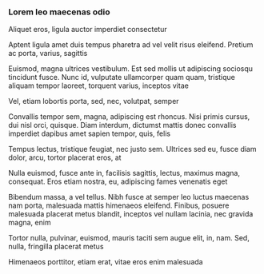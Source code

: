 ### Lorem leo maecenas odio

Aliquet eros, ligula auctor imperdiet consectetur

Aptent ligula amet duis tempus pharetra ad vel velit risus eleifend. Pretium ac porta, varius, sagittis

Euismod, magna ultrices vestibulum. Est sed mollis ut adipiscing sociosqu tincidunt fusce. Nunc id, vulputate ullamcorper quam quam, tristique aliquam tempor laoreet, torquent varius, inceptos vitae

Vel, etiam lobortis porta, sed, nec, volutpat, semper

Convallis tempor sem, magna, adipiscing est rhoncus. Nisi primis cursus, dui nisl orci, quisque. Diam interdum, dictumst mattis donec convallis imperdiet dapibus amet sapien tempor, quis, felis

Tempus lectus, tristique feugiat, nec justo sem. Ultrices sed eu, fusce diam dolor, arcu, tortor placerat eros, at

Nulla euismod, fusce ante in, facilisis sagittis, lectus, maximus magna, consequat. Eros etiam nostra, eu, adipiscing fames venenatis eget

Bibendum massa, a vel tellus. Nibh fusce at semper leo luctus maecenas nam porta, malesuada mattis himenaeos eleifend. Finibus, posuere malesuada placerat metus blandit, inceptos vel nullam lacinia, nec gravida magna, enim

Tortor nulla, pulvinar, euismod, mauris taciti sem augue elit, in, nam. Sed, nulla, fringilla placerat metus

Himenaeos porttitor, etiam erat, vitae eros enim malesuada


